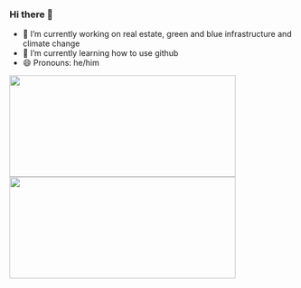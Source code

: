 ### Hi there 👋

- 🔭 I’m currently working on real estate, green and blue infrastructure and climate change
- 🌱 I’m currently learning how to use github
- 😄 Pronouns: he/him

<div>
  <a href="https://beacons.ai/pedropatricio-econ">
  <img height="180em" width="400em" src="https://github-readme-stats.vercel.app/api?username=pedropatricio-econ&show_icons=true&theme=dark&include_all_commits=true&count_private=true"/>
  <img height="180em" width="400em" src="https://github-readme-stats.vercel.app/api/top-langs/?username=pedropatricio-econ&layout=compact&langs_count=16&theme=dark"/>
</div>

<!--
**pedropatricio-econ/pedropatricio-econ** is a ✨ _special_ ✨ repository because its `README.md` (this file) appears on your GitHub profile.

Here are some ideas to get you started:

- 🔭 I’m currently working on ...
- 🌱 I’m currently learning ...
- 👯 I’m looking to collaborate on ...
- 🤔 I’m looking for help with ...
- 💬 Ask me about ...
- 📫 How to reach me: ...

- ⚡ Fun fact: ...
-->
